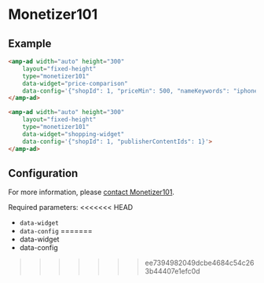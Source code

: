 <!---
Copyright 2016 The AMP HTML Authors. All Rights Reserved.

Licensed under the Apache License, Version 2.0 (the "License");
you may not use this file except in compliance with the License.
You may obtain a copy of the License at

      http://www.apache.org/licenses/LICENSE-2.0

Unless required by applicable law or agreed to in writing, software
distributed under the License is distributed on an "AS-IS" BASIS,
WITHOUT WARRANTIES OR CONDITIONS OF ANY KIND, either express or implied.
See the License for the specific language governing permissions and
limitations under the License.
-->

# Monetizer101

## Example

```html
<amp-ad width="auto" height="300"
    layout="fixed-height"
    type="monetizer101"
    data-widget="price-comparison"
    data-config='{"shopId": 1, "priceMin": 500, "nameKeywords": "iphone"}'>
</amp-ad>

<amp-ad width="auto" height="300"
    layout="fixed-height"
    type="monetizer101"
    data-widget="shopping-widget"
    data-config='{"shopId": 1, "publisherContentIds": 1}'>
</amp-ad>
```

## Configuration

For more information, please [contact Monetizer101](http://monetizer101.com/apply-now/).

Required parameters:
<<<<<<< HEAD
- `data-widget`
- `data-config`
=======
- data-widget
- data-config
>>>>>>> ee7394982049dcbe4684c54c263b44407e1efc0d
